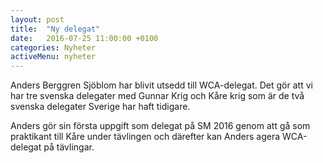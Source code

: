 ```yaml
---
layout: post
title:  "Ny delegat"
date:   2016-07-25 11:00:00 +0100
categories: Nyheter
activeMenu: nyheter
---
```

Anders Berggren Sjöblom har blivit utsedd till WCA-delegat. Det gör att vi har tre svenska delegater med Gunnar Krig och Kåre krig som är de två svenska delegater Sverige har haft tidigare. 

Anders gör sin första uppgift som delegat på SM 2016 genom att gå som praktikant till Kåre under tävlingen och därefter kan Anders agera WCA-delegat på tävlingar. 
